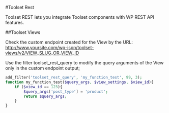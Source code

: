 #Toolset Rest

Toolset REST lets you integrate Toolset components with WP REST API features.

##Toolset Views

Check the custom endpoint created for the View by the URL:
http://www.yoursite.com/wp-json/toolset-views/v2/VIEW_SLUG_OR_VIEW_ID

Use the filter toolset_rest_query to modify the query arguments of the View only in the custom endpoint output;

```php
add_filter('toolset_rest_query', 'my_function_test', 99, 3);
function my_function_test($query_args, $view_settings, $view_id){
	if ($view_id == 123){
		$query_args['post_type'] = 'product';
		return $query_args;
	}
}
```